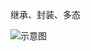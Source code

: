 继承、封装、多态


![示意图](http://upload-images.jianshu.io/upload_images/944365-5761c090371eb837.png?imageMogr2/auto-orient/strip%7CimageView2/2/w/1240)